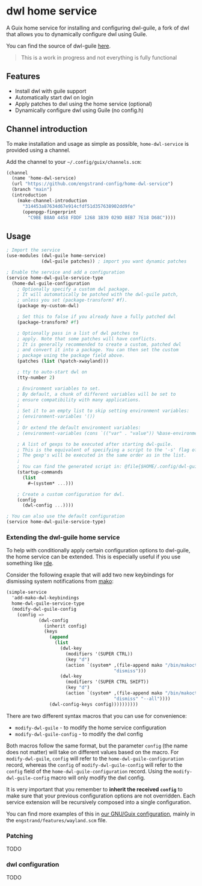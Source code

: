 # dwl home service
A Guix home service for installing and configuring dwl-guile, a fork of dwl that
allows you to dynamically configure dwl using Guile.

You can find the source of dwl-guile
[here](https://github.com/engstrand-config/dwl-guile).

> This is a work in progress and not everything is fully functional

## Features
- Install dwl with guile support
- Automatically start dwl on login
- Apply patches to dwl using the home service (optional)
- Dynamically configure dwl using Guile (no config.h)

## Channel introduction
To make installation and usage as simple as possible, `home-dwl-service` is
provided using a channel.

Add the channel to your `~/.config/guix/channels.scm`:

```scheme
(channel
  (name 'home-dwl-service)
  (url "https://github.com/engstrand-config/home-dwl-service")
  (branch "main")
  (introduction
    (make-channel-introduction
      "314453a87634d67e914cfdf51d357638902dd9fe"
      (openpgp-fingerprint
        "C9BE B8A0 4458 FDDF 1268 1B39 029D 8EB7 7E18 D68C"))))
```

## Usage
```scheme
; Import the service
(use-modules (dwl-guile home-service)
             (dwl-guile patches)) ; import you want dynamic patches

; Enable the service and add a configuration
(service home-dwl-guile-service-type
  (home-dwl-guile-configuration
    ; Optionally specify a custom dwl package.
    ; It will automatically be patched with the dwl-guile patch,
    ; unless you set (package-transform? #f).
    (package my-custom-dwl)

    ; Set this to false if you already have a fully patched dwl
    (package-transform? #f)

    ; Optionally pass in a list of dwl patches to
    ; apply. Note that some patches will have conflicts.
    ; It is generally recommended to create a custom, patched dwl
    ; and convert it into a package. You can then set the custom
    ; package using the package field above.
    (patches (list (%patch-xwayland)))

    ; tty to auto-start dwl on
    (tty-number 2)

    ; Environment variables to set.
    ; By default, a chunk of different variables will be set to
    ; ensure compatibility with many applications.
    ;
    ; Set it to an empty list to skip setting environment variables:
    ; (environment-variables '())
    ;
    ; Or extend the default environment variables:
    ; (environment-variables (cons `(("var" . "value")) %base-environment-variables))

    ; A list of gexps to be executed after starting dwl-guile.
    ; This is the equivalent of specifying a script to the '-s' flag of dwl.
    ; The gexp's will be executed in the same order as in the list.
    ;
    ; You can find the generated script in: @file{$HOME/.config/dwl-guile/startup.scm}.
    (startup-commands
      (list
        #~(system* ...)))

    ; Create a custom configuration for dwl.
    (config
      (dwl-config ...))))

; You can also use the default configuration
(service home-dwl-guile-service-type)
```

### Extending the dwl-guile home service
To help with conditionally apply certain configuration options to dwl-guile,
the home service can be extended. This is especially useful if you use something
like [rde](https://github.com/abcdw/rde).

Consider the following exaple that will add two new keybindings for
dismissing system notifications from [mako](https://github.com/emersion/mako):

```scheme
(simple-service
  'add-mako-dwl-keybindings
  home-dwl-guile-service-type
  (modify-dwl-guile-config
    (config =>
            (dwl-config
              (inherit config)
              (keys
                (append
                  (list
                    (dwl-key
                      (modifiers '(SUPER CTRL))
                      (key "d")
                      (action `(system* ,(file-append mako "/bin/makoctl")
                                        "dismiss")))
                    (dwl-key
                      (modifiers '(SUPER CTRL SHIFT))
                      (key "d")
                      (action `(system* ,(file-append mako "/bin/makoctl")
                                        "dismiss" "--all"))))
                (dwl-config-keys config))))))))))
```

There are two different syntax macros that you can use for convenience:

* `modify-dwl-guile` - to modify the home service configuration
* `modify-dwl-guile-config` - to modify the dwl config

Both macros follow the same format, but the parameter `config` (the name does
not matter) will take on different values based on the macro. For
`modify-dwl-guile`, `config` will refer to the `home-dwl-guile-configuration`
record, whereas the `config` of `modify-dwl-guile-config` will refer to the
`config` field of the `home-dwl-guile-configuration` record. Using the
`modify-dwl-guile-config` macro will only modify the dwl config.

It is very important that you remember to **inherit the received `config`** to make
sure that your previous configuration options are not overridden. Each service
extension will be recursively composed into a single configuration.

You can find more examples of this in
[our GNU/Guix configuration](https://github.com/engstrand-config/guix-dotfiles),
mainly in the `engstrand/features/wayland.scm` file.

### Patching
TODO

### dwl configuration
TODO
